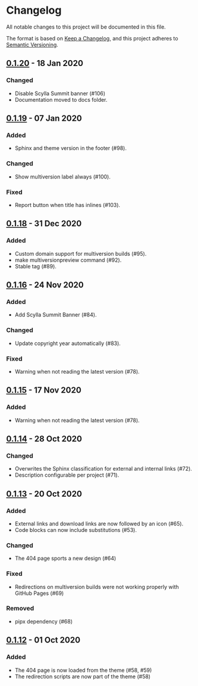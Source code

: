 # Changelog

All notable changes to this project will be documented in this file.

The format is based on [Keep a Changelog](https://keepachangelog.com/en/1.0.0/),
and this project adheres to [Semantic Versioning](https://semver.org/spec/v2.0.0.html).

## [0.1.20] - 18 Jan 2020

### Changed

- Disable Scylla Summit banner (#106)
- Documentation moved to docs folder.

## [0.1.19] - 07 Jan 2020

### Added

- Sphinx and theme version in the footer (#98).

### Changed

- Show multiversion label always (#100).

### Fixed

- Report button when title has inlines (#103).

## [0.1.18] - 31 Dec 2020

### Added

- Custom domain support for multiversion builds (#95).
- make multiversionpreview command (#92).
- Stable tag (#89).

## [0.1.16] - 24 Nov 2020

### Added

- Add Scylla Summit Banner (#84).

### Changed

- Update copyright year automatically (#83).

### Fixed

- Warning when not reading the latest version (#78).

## [0.1.15] - 17 Nov 2020

### Added

- Warning when not reading the latest version (#78).

## [0.1.14] - 28 Oct 2020

### Changed

- Overwrites the Sphinx classification for external and internal links (#72).
- Description configurable per project (#71).

## [0.1.13] - 20 Oct 2020

### Added
- External links and download links are now followed by an icon (#65).
- Code blocks can now include substitutions (#53).

### Changed

- The 404 page sports a new design (#64)

### Fixed

- Redirections on multiversion builds were not working properly with GitHub Pages (#69)

### Removed

- pipx dependency (#68)

## [0.1.12] - 01 Oct 2020

### Added

- The 404 page is now loaded from the theme (#58, #59)
- The redirection scripts are now part of the theme (#58)

[0.1.20]: https://github.com/scylladb/sphinx-scylladb-theme/compare/0.1.19...0.1.20
[0.1.19]: https://github.com/scylladb/sphinx-scylladb-theme/compare/0.1.18...0.1.19
[0.1.18]: https://github.com/scylladb/sphinx-scylladb-theme/compare/0.1.16...0.1.18
[0.1.16]: https://github.com/scylladb/sphinx-scylladb-theme/compare/0.1.15...0.1.16
[0.1.15]: https://github.com/scylladb/sphinx-scylladb-theme/compare/0.1.14...0.1.15
[0.1.14]: https://github.com/scylladb/sphinx-scylladb-theme/compare/0.1.13...0.1.14
[0.1.13]: https://github.com/scylladb/sphinx-scylladb-theme/compare/0.1.12...0.1.13
[0.1.12]: https://github.com/scylladb/sphinx-scylladb-theme/releases/tag/0.1.12
